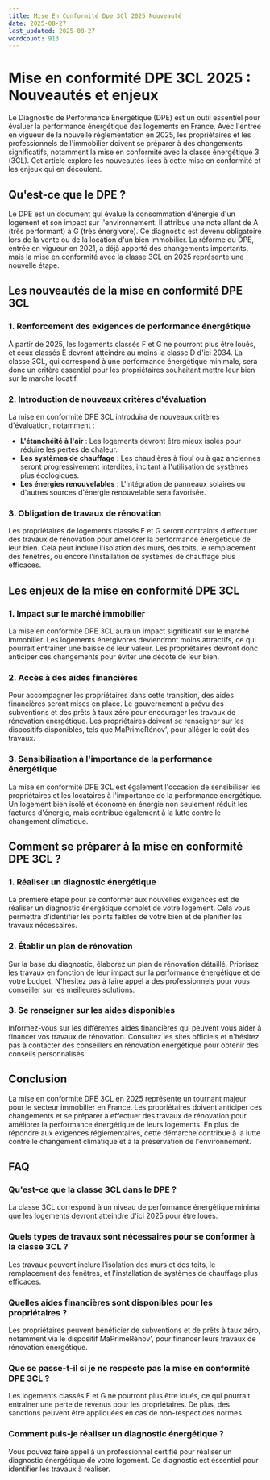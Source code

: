 ```yaml
---
title: Mise En Conformité Dpe 3Cl 2025 Nouveauté
date: 2025-08-27
last_updated: 2025-08-27
wordcount: 913
---
```


# Mise en conformité DPE 3CL 2025 : Nouveautés et enjeux

Le Diagnostic de Performance Énergétique (DPE) est un outil essentiel pour évaluer la performance énergétique des logements en France. Avec l'entrée en vigueur de la nouvelle réglementation en 2025, les propriétaires et les professionnels de l'immobilier doivent se préparer à des changements significatifs, notamment la mise en conformité avec la classe énergétique 3 (3CL). Cet article explore les nouveautés liées à cette mise en conformité et les enjeux qui en découlent.

## Qu'est-ce que le DPE ?

Le DPE est un document qui évalue la consommation d'énergie d'un logement et son impact sur l'environnement. Il attribue une note allant de A (très performant) à G (très énergivore). Ce diagnostic est devenu obligatoire lors de la vente ou de la location d'un bien immobilier. La réforme du DPE, entrée en vigueur en 2021, a déjà apporté des changements importants, mais la mise en conformité avec la classe 3CL en 2025 représente une nouvelle étape.

## Les nouveautés de la mise en conformité DPE 3CL

### 1. Renforcement des exigences de performance énergétique

À partir de 2025, les logements classés F et G ne pourront plus être loués, et ceux classés E devront atteindre au moins la classe D d'ici 2034. La classe 3CL, qui correspond à une performance énergétique minimale, sera donc un critère essentiel pour les propriétaires souhaitant mettre leur bien sur le marché locatif.

### 2. Introduction de nouveaux critères d'évaluation

La mise en conformité DPE 3CL introduira de nouveaux critères d'évaluation, notamment :

- **L'étanchéité à l'air** : Les logements devront être mieux isolés pour réduire les pertes de chaleur.
- **Les systèmes de chauffage** : Les chaudières à fioul ou à gaz anciennes seront progressivement interdites, incitant à l'utilisation de systèmes plus écologiques.
- **Les énergies renouvelables** : L'intégration de panneaux solaires ou d'autres sources d'énergie renouvelable sera favorisée.

### 3. Obligation de travaux de rénovation

Les propriétaires de logements classés F et G seront contraints d'effectuer des travaux de rénovation pour améliorer la performance énergétique de leur bien. Cela peut inclure l'isolation des murs, des toits, le remplacement des fenêtres, ou encore l'installation de systèmes de chauffage plus efficaces.

## Les enjeux de la mise en conformité DPE 3CL

### 1. Impact sur le marché immobilier

La mise en conformité DPE 3CL aura un impact significatif sur le marché immobilier. Les logements énergivores deviendront moins attractifs, ce qui pourrait entraîner une baisse de leur valeur. Les propriétaires devront donc anticiper ces changements pour éviter une décote de leur bien.

### 2. Accès à des aides financières

Pour accompagner les propriétaires dans cette transition, des aides financières seront mises en place. Le gouvernement a prévu des subventions et des prêts à taux zéro pour encourager les travaux de rénovation énergétique. Les propriétaires doivent se renseigner sur les dispositifs disponibles, tels que MaPrimeRénov', pour alléger le coût des travaux.

### 3. Sensibilisation à l'importance de la performance énergétique

La mise en conformité DPE 3CL est également l'occasion de sensibiliser les propriétaires et les locataires à l'importance de la performance énergétique. Un logement bien isolé et économe en énergie non seulement réduit les factures d'énergie, mais contribue également à la lutte contre le changement climatique.

## Comment se préparer à la mise en conformité DPE 3CL ?

### 1. Réaliser un diagnostic énergétique

La première étape pour se conformer aux nouvelles exigences est de réaliser un diagnostic énergétique complet de votre logement. Cela vous permettra d'identifier les points faibles de votre bien et de planifier les travaux nécessaires.

### 2. Établir un plan de rénovation

Sur la base du diagnostic, élaborez un plan de rénovation détaillé. Priorisez les travaux en fonction de leur impact sur la performance énergétique et de votre budget. N'hésitez pas à faire appel à des professionnels pour vous conseiller sur les meilleures solutions.

### 3. Se renseigner sur les aides disponibles

Informez-vous sur les différentes aides financières qui peuvent vous aider à financer vos travaux de rénovation. Consultez les sites officiels et n'hésitez pas à contacter des conseillers en rénovation énergétique pour obtenir des conseils personnalisés.

## Conclusion

La mise en conformité DPE 3CL en 2025 représente un tournant majeur pour le secteur immobilier en France. Les propriétaires doivent anticiper ces changements et se préparer à effectuer des travaux de rénovation pour améliorer la performance énergétique de leurs logements. En plus de répondre aux exigences réglementaires, cette démarche contribue à la lutte contre le changement climatique et à la préservation de l'environnement.

## FAQ

### Qu'est-ce que la classe 3CL dans le DPE ?

La classe 3CL correspond à un niveau de performance énergétique minimal que les logements devront atteindre d'ici 2025 pour être loués.

### Quels types de travaux sont nécessaires pour se conformer à la classe 3CL ?

Les travaux peuvent inclure l'isolation des murs et des toits, le remplacement des fenêtres, et l'installation de systèmes de chauffage plus efficaces.

### Quelles aides financières sont disponibles pour les propriétaires ?

Les propriétaires peuvent bénéficier de subventions et de prêts à taux zéro, notamment via le dispositif MaPrimeRénov', pour financer leurs travaux de rénovation énergétique.

### Que se passe-t-il si je ne respecte pas la mise en conformité DPE 3CL ?

Les logements classés F et G ne pourront plus être loués, ce qui pourrait entraîner une perte de revenus pour les propriétaires. De plus, des sanctions peuvent être appliquées en cas de non-respect des normes.

### Comment puis-je réaliser un diagnostic énergétique ?

Vous pouvez faire appel à un professionnel certifié pour réaliser un diagnostic énergétique de votre logement. Ce diagnostic est essentiel pour identifier les travaux à réaliser.